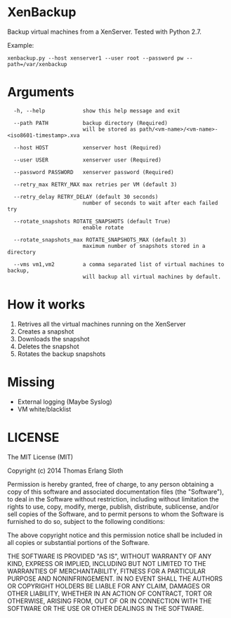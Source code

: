 XenBackup
=========
Backup virtual machines from a XenServer. Tested with Python 2.7.

Example:

    xenbackup.py --host xenserver1 --user root --password pw --path=/var/xenbackup

# Arguments

```
  -h, --help            show this help message and exit

  --path PATH           backup directory (Required)
                        will be stored as path/<vm-name>/<vm-name>-<iso8601-timestamp>.xva

  --host HOST           xenserver host (Required)

  --user USER           xenserver user (Required)

  --password PASSWORD   xenserver password (Required)

  --retry_max RETRY_MAX max retries per VM (default 3)

  --retry_delay RETRY_DELAY (default 30 seconds)
                        number of seconds to wait after each failed try

  --rotate_snapshots ROTATE_SNAPSHOTS (default True)
                        enable rotate

  --rotate_snapshots_max ROTATE_SNAPSHOTS_MAX (default 3)
                        maximum number of snapshots stored in a directory

  --vms vm1,vm2         a comma separated list of virtual machines to backup,
                        will backup all virtual machines by default.

```

# How it works

 1. Retrives all the virtual machines running on the XenServer
 2. Creates a snapshot
 3. Downloads the snapshot
 4. Deletes the snapshot
 5. Rotates the backup snapshots

# Missing

 * External logging (Maybe Syslog)
 * VM white/blacklist

# LICENSE
The MIT License (MIT)

Copyright (c) 2014 Thomas Erlang Sloth

Permission is hereby granted, free of charge, to any person obtaining a copy
of this software and associated documentation files (the "Software"), to deal
in the Software without restriction, including without limitation the rights
to use, copy, modify, merge, publish, distribute, sublicense, and/or sell
copies of the Software, and to permit persons to whom the Software is
furnished to do so, subject to the following conditions:

The above copyright notice and this permission notice shall be included in
all copies or substantial portions of the Software.

THE SOFTWARE IS PROVIDED "AS IS", WITHOUT WARRANTY OF ANY KIND, EXPRESS OR
IMPLIED, INCLUDING BUT NOT LIMITED TO THE WARRANTIES OF MERCHANTABILITY,
FITNESS FOR A PARTICULAR PURPOSE AND NONINFRINGEMENT. IN NO EVENT SHALL THE
AUTHORS OR COPYRIGHT HOLDERS BE LIABLE FOR ANY CLAIM, DAMAGES OR OTHER
LIABILITY, WHETHER IN AN ACTION OF CONTRACT, TORT OR OTHERWISE, ARISING FROM,
OUT OF OR IN CONNECTION WITH THE SOFTWARE OR THE USE OR OTHER DEALINGS IN
THE SOFTWARE.